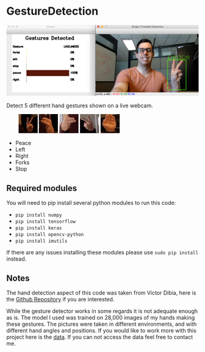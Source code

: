 # GestureDetection
![Detector In Action](/images/Detector.png)

Detect 5 different hand gestures shown on a live webcam.

&nbsp;&nbsp;&nbsp;&nbsp;&nbsp;&nbsp;&nbsp;&nbsp;![Peace Hand Sign](/images/peace.jpg) ![Left Hand Sign](/images/left.jpg) ![Right Hand Sign](/images/right.jpg) ![Forks Hand Sign](/images/forks.jpg) ![Stop Hand Sign](/images/stop.jpg) 

- Peace
- Left
- Right
- Forks 
- Stop

## Required modules

You will need to pip install several python modules to run this code: 
- `pip install numpy`
- `pip install tensorflow`
- `pip install keras`
- `pip install opencv-python`
- `pip install imutils` 

If there are any issues installing these modules please use `sudo pip install` instead. 

## Notes

The hand detection aspect of this code was taken from Victor Dibia, here is the [Github Repository](https://github.com/victordibia/handtracking) if you are interested. 

While the gesture detector works in some regards it is not adequate enough as is. The model I used was trained on 28,000 images of my hands making these gestures. The pictures were taken in different environments, and with different hand angles and positions. If you would like to work more with this project here is the [data](https://drive.google.com/file/d/1Q9KPq5pb_Sp_9FPD0CUbS7wlxTnyTPo5/view?usp=sharing). If you can not access the data feel free to contact me. 
